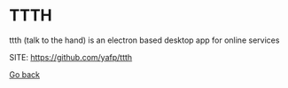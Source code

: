# TTTH
 
 ttth (talk to the hand) is an electron based desktop app for online services
 
 SITE: https://github.com/yafp/ttth

 [Go back](https://portable-linux-apps.github.io/apps.html)
